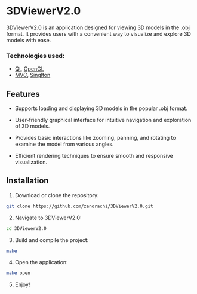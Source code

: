 # 3DViewerV2.0

3DViewerV2.0 is an application designed for viewing 3D models in the .obj format. It provides users with a convenient way to visualize and explore 3D models with ease.

### Technologies used:
* [Qt](https://www.qt.io/), [OpenGL](https://www.opengl.org/)
* [MVC](https://m.wikipedia.org/wiki/Model–view–controller), [Singlton](https://m.wikipedia.org/wiki/Singleton_pattern)

## Features

- Supports loading and displaying 3D models in the popular .obj format.

- User-friendly graphical interface for intuitive navigation and exploration of 3D models.

- Provides basic interactions like zooming, panning, and rotating to examine the model from various angles.

- Efficient rendering techniques to ensure smooth and responsive visualization.

## Installation

1. Download or clone the repository:
```sh
git clone https://github.com/zenorachi/3DViewerV2.0.git
```
2. Navigate to 3DViewerV2.0:
```sh
cd 3DViewerV2.0
```
3. Build and compile the project:
```sh
make
```
4. Open the application:
```sh
make open
```
5. Enjoy!
